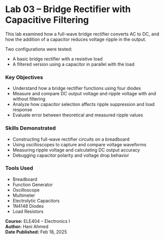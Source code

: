 # Lab 03 – Bridge Rectifier with Capacitive Filtering

This lab examined how a full-wave bridge rectifier converts AC to DC, and how the addition of a capacitor reduces voltage ripple in the output.

Two configurations were tested:
- A basic bridge rectifier with a resistive load
- A filtered version using a capacitor in parallel with the load

### Key Objectives
- Understand how a bridge rectifier functions using four diodes
- Measure and compare DC output voltage and ripple voltage with and without filtering
- Analyze how capacitor selection affects ripple suppression and load response
- Evaluate error between theoretical and measured ripple values

### Skills Demonstrated
- Constructing full-wave rectifier circuits on a breadboard
- Using oscilloscopes to capture and compare voltage waveforms
- Measuring ripple voltage and calculating DC output accuracy
- Debugging capacitor polarity and voltage drop behavior

### Tools Used
- Breadboard  
- Function Generator  
- Oscilloscope  
- Multimeter  
- Electrolytic Capacitors  
- 1N4148 Diodes  
- Load Resistors  

**Course:** ELE404 – Electronics I  
**Author:** Hani Ahmed  
**Date Published:** Feb 18, 2025
